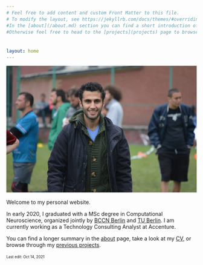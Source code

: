 ```yaml
---
# Feel free to add content and custom Front Matter to this file.
# To modify the layout, see https://jekyllrb.com/docs/themes/#overriding-theme-defaults
#In the [about](/about.md) section you can find a short introduction of my background.
#Otherwise feel free to head to the [projects](projects) page to browse some of my previous work.


layout: home
---
```

![profile](/assets/profile2.jpg)

Welcome to my personal website.

In early 2020, I graduated with a MSc degree in Computational Neuroscience, organized jointly by [BCCN Berlin](https://www.bccn-berlin.de/) and [TU Berlin](https://www.tu.berlin/en/). I am currently working as a Technology Consulting Analyst at Accenture.

You can find a longer summary in the [about](/about) page, take a look at my [CV](/assets/CV_Huseyin_Camalan.pdf), or browse through my [previous projects](/projects).


<sub><sup>Last edit: Oct 14, 2021</sup></sub>

